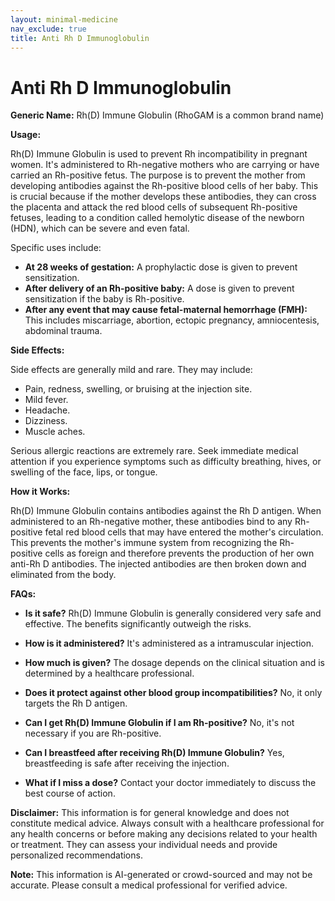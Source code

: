 ```yaml
---
layout: minimal-medicine
nav_exclude: true
title: Anti Rh D Immunoglobulin
---
```


# Anti Rh D Immunoglobulin

**Generic Name:** Rh(D) Immune Globulin (RhoGAM is a common brand name)

**Usage:**

Rh(D) Immune Globulin is used to prevent Rh incompatibility in pregnant women.  It's administered to Rh-negative mothers who are carrying or have carried an Rh-positive fetus.  The purpose is to prevent the mother from developing antibodies against the Rh-positive blood cells of her baby.  This is crucial because if the mother develops these antibodies, they can cross the placenta and attack the red blood cells of subsequent Rh-positive fetuses, leading to a condition called hemolytic disease of the newborn (HDN), which can be severe and even fatal.

Specific uses include:

* **At 28 weeks of gestation:**  A prophylactic dose is given to prevent sensitization.
* **After delivery of an Rh-positive baby:** A dose is given to prevent sensitization if the baby is Rh-positive.
* **After any event that may cause fetal-maternal hemorrhage (FMH):**  This includes miscarriage, abortion, ectopic pregnancy, amniocentesis, abdominal trauma.


**Side Effects:**

Side effects are generally mild and rare. They may include:

* Pain, redness, swelling, or bruising at the injection site.
* Mild fever.
* Headache.
* Dizziness.
* Muscle aches.

Serious allergic reactions are extremely rare.  Seek immediate medical attention if you experience symptoms such as difficulty breathing, hives, or swelling of the face, lips, or tongue.


**How it Works:**

Rh(D) Immune Globulin contains antibodies against the Rh D antigen.  When administered to an Rh-negative mother, these antibodies bind to any Rh-positive fetal red blood cells that may have entered the mother's circulation. This prevents the mother's immune system from recognizing the Rh-positive cells as foreign and therefore prevents the production of her own anti-Rh D antibodies.  The injected antibodies are then broken down and eliminated from the body.


**FAQs:**

* **Is it safe?**  Rh(D) Immune Globulin is generally considered very safe and effective.  The benefits significantly outweigh the risks.

* **How is it administered?** It's administered as a intramuscular injection.

* **How much is given?** The dosage depends on the clinical situation and is determined by a healthcare professional.

* **Does it protect against other blood group incompatibilities?** No, it only targets the Rh D antigen.

* **Can I get Rh(D) Immune Globulin if I am Rh-positive?** No, it's not necessary if you are Rh-positive.

* **Can I breastfeed after receiving Rh(D) Immune Globulin?** Yes, breastfeeding is safe after receiving the injection.

* **What if I miss a dose?** Contact your doctor immediately to discuss the best course of action.


**Disclaimer:** This information is for general knowledge and does not constitute medical advice. Always consult with a healthcare professional for any health concerns or before making any decisions related to your health or treatment.  They can assess your individual needs and provide personalized recommendations.


**Note:** This information is AI-generated or crowd-sourced and may not be accurate. Please consult a medical professional for verified advice.